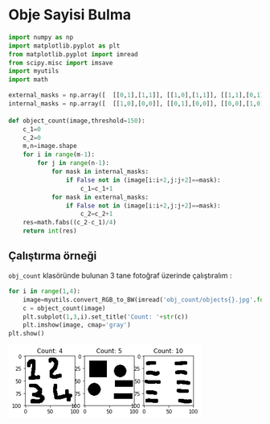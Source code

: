 
# Obje Sayisi Bulma


```python
import numpy as np
import matplotlib.pyplot as plt
from matplotlib.pyplot import imread
from scipy.misc import imsave
import myutils
import math
```


```python
external_masks = np.array([  [[0,1],[1,1]], [[1,0],[1,1]], [[1,1],[0,1]], [[1,1],[1,0]]])
internal_masks = np.array([  [[1,0],[0,0]], [[0,1],[0,0]], [[0,0],[1,0]], [[0,0],[0,1]]])

def object_count(image,threshold=150):
    c_1=0
    c_2=0   
    m,n=image.shape
    for i in range(m-1):
        for j in range(n-1):
            for mask in internal_masks:
                if False not in (image[i:i+2,j:j+2]==mask):
                    c_1=c_1+1
            for mask in external_masks:
                if False not in (image[i:i+2,j:j+2]==mask):
                    c_2=c_2+1
    res=math.fabs((c_2-c_1)/4)
    return int(res)
```

## Çalıştırma örneği

`obj_count` klasöründe bulunan 3 tane fotoğraf üzerinde çalıştıralım :


```python
for i in range(1,4):
    image=myutils.convert_RGB_to_BW(imread('obj_count/objects{}.jpg'.format(i)))
    c = object_count(image)
    plt.subplot(1,3,i).set_title('Count: '+str(c))
    plt.imshow(image, cmap='gray')
plt.show()

```


![png](Images/img_14_1.png?raw=true)
